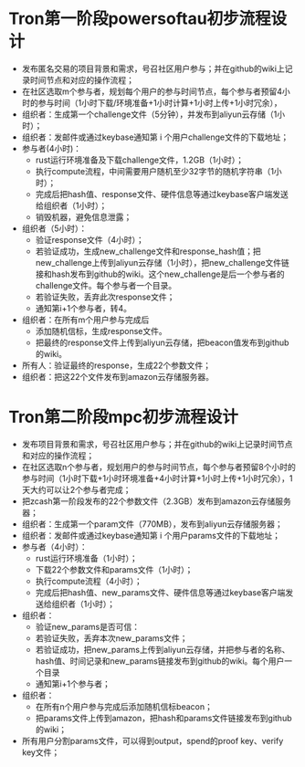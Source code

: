 # Tron第一阶段powersoftau初步流程设计
* 发布匿名交易的项目背景和需求，号召社区用户参与；并在github的wiki上记录时间节点和对应的操作流程；
* 在社区选取m个参与者，规划每个用户的参与时间节点，每个参与者预留4小时的参与时间（1小时下载/环境准备+1小时计算+1小时上传+1小时冗余），
* 组织者：生成第一个challenge文件（5分钟），并发布到aliyun云存储（1小时）；
* 组织者：发邮件或通过keybase通知第 i 个用户challenge文件的下载地址；
* 参与者(4小时)：   
  + rust运行环境准备及下载challenge文件，1.2GB（1小时）；   
  + 执行compute流程，中间需要用户随机至少32字节的随机字符串（1小时）；   
  + 完成后把hash值、response文件、硬件信息等通过keybase客户端发送给组织者（1小时）；  
  + 销毁机器，避免信息泄露；
* 组织者（5小时）：   
  + 验证response文件（4小时）；  
  + 若验证成功，生成new_challenge文件和response_hash值；把new_challenge上传到aliyun云存储（1小时），把new_challenge文件链接和hash发布到github的wiki。这个new_challenge是后一个参与者的challenge文件。每个参与者一个目录。  
  + 若验证失败，丢弃此次response文件；  
  + 通知第i+1个参与者，转4。
* 组织者：在所有m个用户参与完成后   
  + 添加随机信标，生成response文件。   
  + 把最终的response文件上传到aliyun云存储，把beacon值发布到github的wiki。
* 所有人：验证最终的response，生成22个参数文件；
* 组织者：把这22个文件发布到amazon云存储服务器。

# Tron第二阶段mpc初步流程设计

* 发布项目背景和需求，号召社区用户参与；并在github的wiki上记录时间节点和对应的操作流程；
* 在社区选取n个参与者，规划用户的参与时间节点，每个参与者预留8个小时的参与时间（1小时下载+1小时环境准备+4小时计算+1小时上传+1小时冗余），1天大约可以让2个参与者完成；
* 把zcash第一阶段发布的22个参数文件（2.3GB）发布到amazon云存储服务器；
* 组织者：生成第一个param文件（770MB），发布到aliyun云存储服务器；
* 组织者：发邮件或通过keybase通知第 i 个用户params文件的下载地址；
* 参与者（4小时）：   
  + rust运行环境准备（1小时）；   
  + 下载22个参数文件和params文件（1小时）；   
  + 执行compute流程（4小时）；   
  + 完成后把hash值、new_params文件、硬件信息等通过keybase客户端发送给组织者（1小时）；
* 组织者：   
  + 验证new_params是否可信：  
  + 若验证失败，丢弃本次new_params文件；  
  + 若验证成功，把new_params上传到aliyun云存储，并把参与者的名称、hash值、时间记录和new_params链接发布到github的wiki。每个用户一个目录   
  + 通知第i+1个参与者；
* 组织者：  
  + 在所有n个用户参与完成后添加随机信标beacon；     
  + 把params文件上传到amazon，把hash和params文件链接发布到github的wiki；
* 所有用户分割params文件，可以得到output，spend的proof key、verify key文件；
